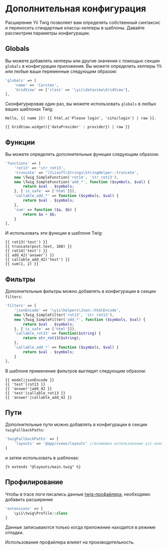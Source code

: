 Дополнительная конфигурация
===========================

Расширение Yii Twig позволяет вам определять собственный синтаксис и переносить стандартные классы-хелперы в шаблоны. 
Давайте рассмотрим параметры конфигурации.

## Globals

Вы можете добавлять хелперы или другие значения с помощью секции `globals` в конфигурации приложения. Вы можете
определить хелперы Yii или любые ваши переменные следующим образом:

```php
'globals' => [
    'name' => 'Carsten',
    'GridView' => ['class' => '\yii\dataview\GridView'],
],
```

Сконфигурировав один раз, вы можете использовать `globals` в любых ваших шаблонах Twig:

```twig
Hello, {{ name }}! {{ html.a('Please login', 'site/login') | raw }}.

{{ GridView.widget({'dataProvider' : provider}) | raw }}
```

## Функции

Вы можете определять дополнительные функции следующим образом:

```php
'functions' => [
    'rot13' => 'str_rot13',
    'truncate' => '\Yiisoft\Strings\StringHelper::truncate',
    new \Twig_SimpleFunction('rot14', 'str_rot13'),
    new \Twig_SimpleFunction('add_*', function ($symbols, $val) {
        return $val . $symbols;
    }, ['is_safe' => ['html']]),
    'callable_add_*' => function ($symbols, $val) {
        return $val . $symbols;
    },
    'sum' => function ($a, $b) {
        return $a + $b;
    }
],
```

И использовать эти функции в шаблоне Twig:

```twig
{{ rot13('test') }}
{{ truncate(post.text, 100) }}
{{ rot14('test') }}
{{ add_42('answer') }}
{{ callable_add_42('test') }}
{{ sum(1, 2) }}
```

## Фильтры

Дополнительные фильтры можно добавлять в конфигурации в секции `filters`:

```php
'filters' => [
    'jsonEncode' => '\yii\helpers\Json::htmlEncode',
    new \Twig_SimpleFilter('rot13', 'str_rot13'),
    new \Twig_SimpleFilter('add_*', function ($symbols, $val) {
        return $val . $symbols;
    }, ['is_safe' => ['html']]),
    'callable_rot13' => function($string) {
        return str_rot13($string);
    },
    'callable_add_*' => function ($symbols, $val) {
        return $val . $symbols;
    }
],
```

В шаблоне применение фильтров выглядит следующим образом:

```twig
{{ model|jsonEncode }}
{{ 'test'|rot13 }}
{{ 'answer'|add_42 }}
{{ 'test'|callable_rot13 }}
{{ 'answer'|callable_add_42 }}
```

## Пути

Дополнительные пути можно добавлять в конфигурации в секции `twigFallbackPaths`:

```php
'twigFallbackPaths' => [
    'layouts' => '@app/views/layouts' //возможно использование yii-алиасов
]
```

и затем использовать в шаблонах:

```twig
{% extends "@layouts/main.twig" %}
```

## Профилирование

Чтобы в trace логи писались данные [twig-профайлера](https://twig.symfony.com/doc/2.x/api.html#profiler-extension), необходимо добавить расширение

```php
'extensions' => [
    \yii\twig\Profile::class
]
```

Данные записываются только когда приложение находится в режиме отладки. 

Использование профайлера влияет на производительность.
